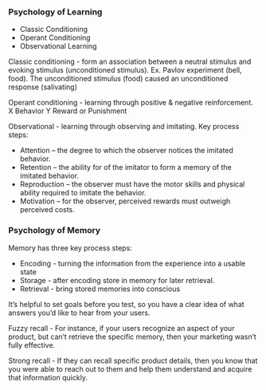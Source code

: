 ### Psychology of Learning 

- Classic Conditioning 
- Operant Conditioning
- Observational Learning

Classic conditioning - form an association between a neutral stimulus and evoking stimulus (unconditioned stimulus). Ex. Pavlov experiment (bell, food). The unconditioned stimulus (food) caused an unconditioned response (salivating)

Operant conditioning - learning through positive & negative reinforcement. X Behavior Y Reward or Punishment

Observational - learning through observing and imitating. Key process steps: 
- Attention – the degree to which the observer notices the imitated behavior.
- Retention – the ability for of the imitator to form a memory of the imitated behavior.
- Reproduction – the observer must have the motor skills and physical ability required to imitate the behavior.
- Motivation – for the observer, perceived rewards must outweigh perceived costs.

### Psychology of Memory

Memory has three key process steps: 
- Encoding - turning the information from the experience into a usable state
- Storage - after encoding store in memory for later retrieval. 
- Retrieval - bring stored memories into conscious 

It’s helpful to set goals before you test, so you have a clear idea of what answers you’d like to hear from your users. 

Fuzzy recall - For instance, if your users recognize an aspect of your product, but can’t retrieve the specific memory, then your marketing wasn’t fully effective.  

Strong recall - If they can recall specific product details, then you know that you were able to reach out to them and help them understand and acquire that information quickly.


